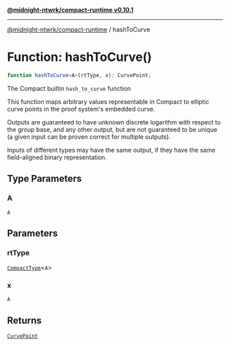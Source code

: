 [**@midnight-ntwrk/compact-runtime v0.10.1**](../README.md)

***

[@midnight-ntwrk/compact-runtime](../globals.md) / hashToCurve

# Function: hashToCurve()

```ts
function hashToCurve<A>(rtType, x): CurvePoint;
```

The Compact builtin `hash_to_curve` function

This function maps arbitrary values representable in Compact to elliptic
curve points in the proof system's embedded curve.

Outputs are guaranteed to have unknown discrete logarithm with respect to
the group base, and any other output, but are not guaranteed to be unique (a
given input can be proven correct for multiple outputs).

Inputs of different types may have the same output, if they have the same
field-aligned binary representation.

## Type Parameters

### A

`A`

## Parameters

### rtType

[`CompactType`](../interfaces/CompactType.md)\<`A`\>

### x

`A`

## Returns

[`CurvePoint`](../interfaces/CurvePoint.md)
